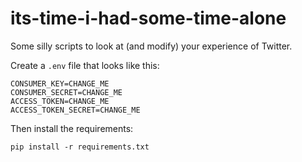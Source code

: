 # its-time-i-had-some-time-alone

Some silly scripts to look at (and modify) your experience of Twitter.

Create a `.env` file that looks like this:

    CONSUMER_KEY=CHANGE_ME
    CONSUMER_SECRET=CHANGE_ME
    ACCESS_TOKEN=CHANGE_ME
    ACCESS_TOKEN_SECRET=CHANGE_ME

Then install the requirements:

    pip install -r requirements.txt
